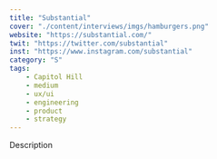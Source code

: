 ```yaml
---
title: "Substantial"
cover: "./content/interviews/imgs/hamburgers.png"
website: "https://substantial.com/"
twit: "https://twitter.com/substantial"
inst: "https://www.instagram.com/substantial"
category: "S"
tags:
    - Capitol Hill
    - medium
    - ux/ui
    - engineering
    - product
    - strategy
---
```


Description
